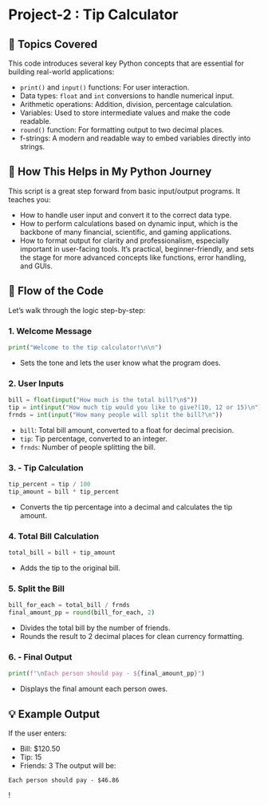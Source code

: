 # Project-2 : Tip Calculator 

## 🧠 Topics Covered
This code introduces several key Python concepts that are essential for building real-world applications:
- `print()` and `input()` functions: For user interaction.
- Data types: `float` and `int` conversions to handle numerical input.
- Arithmetic operations: Addition, division, percentage calculation.
- Variables: Used to store intermediate values and make the code readable.
- `round()` function: For formatting output to two decimal places.
- f-strings: A modern and readable way to embed variables directly into strings.

## 🚀 How This Helps in My Python Journey
This script is a great step forward from basic input/output programs. It teaches you:
- How to handle user input and convert it to the correct data type.
- How to perform calculations based on dynamic input, which is the backbone of many financial, scientific, and gaming applications.
- How to format output for clarity and professionalism, especially important in user-facing tools.
It’s practical, beginner-friendly, and sets the stage for more advanced concepts like functions, error handling, and GUIs.

## 🔄 Flow of the Code
Let’s walk through the logic step-by-step:
### 1. Welcome Message
```python
print("Welcome to the tip calculator!\n\n")
```
- Sets the tone and lets the user know what the program does.

### 2.  User Inputs
```python
bill = float(input("How much is the total bill?\n$"))
tip = int(input("How much tip would you like to give?(10, 12 or 15)\n"))
frnds = int(input("How many people will split the bill?\n"))
```
- `bill`: Total bill amount, converted to a float for decimal precision.
- `tip`: Tip percentage, converted to an integer.
- `frnds`: Number of people splitting the bill.

### 3. - Tip Calculation
```python
tip_percent = tip / 100
tip_amount = bill * tip_percent
```
- Converts the tip percentage into a decimal and calculates the tip amount.

### 4. Total Bill Calculation
```python
total_bill = bill + tip_amount
```
- Adds the tip to the original bill.

### 5. Split the Bill
```python
bill_for_each = total_bill / frnds
final_amount_pp = round(bill_for_each, 2)
```
- Divides the total bill by the number of friends.
- Rounds the result to 2 decimal places for clean currency formatting.

### 6. - Final Output
```python
print(f"\nEach person should pay - ${final_amount_pp}")
```
- Displays the final amount each person owes.

## 💡 Example Output
If the user enters:
- Bill: $120.50
- Tip: 15
- Friends: 3
The output will be:
```text
Each person should pay - $46.86
```


!


